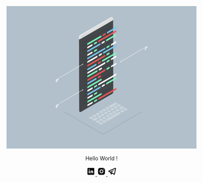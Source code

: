 <p align="center">
<a href="https://vsptpm.github.io/me"  target="_blank">
                     <img width="500" src="meh.gif" alt="vsptpm">
</a>
      
 
</p>
<p align="center">Hello World !</p> 
<p align="center">
<a href="https://www.linkedin.com/in/vsptpm"  target="_blank">
                    <img src="./link.png" alt="linkedin_Icon">
</a>
          
<a href="https://www.instagram.com/vsptpm/"  target="_blank">
                   <img src="./insta.png" alt="Instagram_icon">
</a>

<a href="https://t.me/vsptpm"  target="_blank">
                   <img src="./tele.png" alt="telegram_icons">
                </a></p> 

